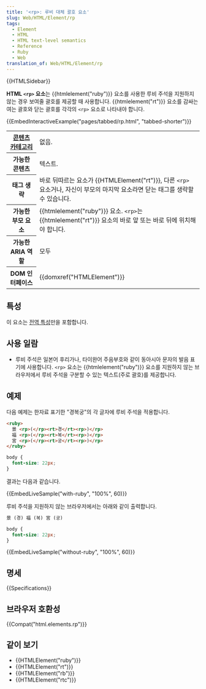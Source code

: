 ```yaml
---
title: '<rp>: 루비 대체 괄호 요소'
slug: Web/HTML/Element/rp
tags:
  - Element
  - HTML
  - HTML text-level semantics
  - Reference
  - Ruby
  - Web
translation_of: Web/HTML/Element/rp
---
```

{{HTMLSidebar}}

**HTML `<rp>` 요소**는 {{htmlelement("ruby")}} 요소를 사용한 루비 주석을 지원하지 않는 경우 보여줄 괄호를 제공할 때 사용합니다. {{htmlelement("rt")}} 요소를 감싸는 여는 괄호와 닫는 괄호를 각각의 `<rp>` 요소로 나타내야 합니다.

{{EmbedInteractiveExample("pages/tabbed/rp.html", "tabbed-shorter")}}

<table class="properties">
  <tbody>
    <tr>
      <th scope="row">
        <a href="/ko/docs/Web/Guide/HTML/Content_categories">콘텐츠 카테고리</a>
      </th>
      <td>없음.</td>
    </tr>
    <tr>
      <th scope="row">가능한 콘텐츠</th>
      <td>텍스트.</td>
    </tr>
    <tr>
      <th scope="row">태그 생략</th>
      <td>
        바로 뒤따르는 요소가 {{HTMLElement("rt")}}, 다른
        <code>&#x3C;rp></code> 요소거나, 자신이 부모의 마지막 요소라면 닫는
        태그를 생략할 수 있습니다.
      </td>
    </tr>
    <tr>
      <th scope="row">가능한 부모 요소</th>
      <td>
        {{htmlelement("ruby")}} 요소. <code>&#x3C;rp></code>는
        {{htmlelement("rt")}} 요소의 바로 앞 또는 바로 뒤에 위치해야
        합니다.
      </td>
    </tr>
    <tr>
      <th scope="row">가능한 ARIA 역할</th>
      <td>모두</td>
    </tr>
    <tr>
      <th scope="row">DOM 인터페이스</th>
      <td>{{domxref("HTMLElement")}}</td>
    </tr>
  </tbody>
</table>

## 특성

이 요소는 [전역 특성](/ko/docs/Web/HTML/Global_attributes)만을 포함합니다.

## 사용 일람

- 루비 주석은 일본어 후리가나, 타이완어 주음부호와 같이 동아시아 문자의 발음 표기에 사용합니다. `<rp>` 요소는 {{htmlelement("ruby")}} 요소를 지원하지 않는 브라우저에서 루비 주석을 구분할 수 있는 텍스트(주로 괄호)를 제공합니다.

## 예제

다음 예제는 한자료 표기한 "경복궁"의 각 글자에 루비 주석을 적용합니다.

```html
<ruby>
  景 <rp>(</rp><rt>경</rt><rp>)</rp>
  福 <rp>(</rp><rt>복</rt><rp>)</rp>
  宮 <rp>(</rp><rt>궁</rt><rp>)</rp>
</ruby>
```

```css hidden
body {
  font-size: 22px;
}
```

결과는 다음과 같습니다.

{{EmbedLiveSample("with-ruby", "100%", 60)}}

루비 주석을 지원하지 않는 브라우저에서는 아래와 같이 출력합니다.

```html hidden
景 (경) 福 (복) 宮 (궁)
```

```css hidden
body {
  font-size: 22px;
}
```

{{EmbedLiveSample("without-ruby", "100%", 60)}}

## 명세

{{Specifications}}

## 브라우저 호환성

{{Compat("html.elements.rp")}}

## 같이 보기

- {{HTMLElement("ruby")}}
- {{HTMLElement("rt")}}
- {{HTMLElement("rb")}}
- {{HTMLElement("rtc")}}
